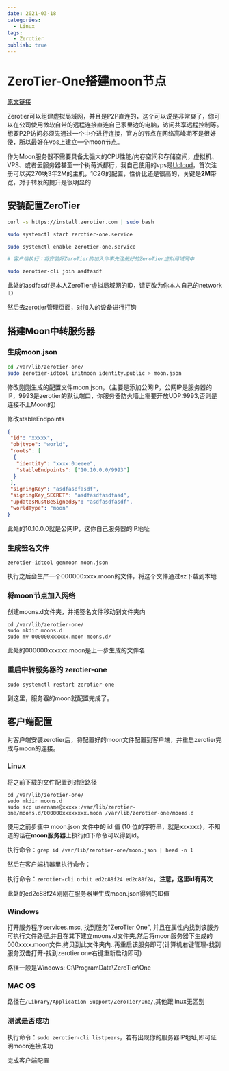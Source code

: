 ```yaml
---
date: 2021-03-18
categories:
  - Linux
tags:
  - Zerotier
publish: true
---
```

# ZeroTier-One搭建moon节点

[原文链接](https://zhuanlan.zhihu.com/p/123956151)

Zerotier可以组建虚拟局域网，并且是P2P直连的，这个可以说是非常爽了，你可以在公司使用微软自带的远程连接直连自己家里边的电脑，访问共享远程控制等。想要P2P访问必须先通过一个中介进行连接，官方的节点在网络高峰期不是很好使，所以最好在vps上建立一个moon节点。

作为Moon服务器不需要具备太强大的CPU性能/内存空间和存储空间，虚拟机、VPS、或者云服务器甚至一个树莓派都行，我自己使用的vps是[Ucloud](https://passport.ucloud.cn/?invitation_code=C1x5D7234C844EE)，首次注册可以买270块3年2M的主机，1C2G的配置，性价比还是很高的，关键是**2M**带宽，对于转发的提升是很明显的

## 安装配置ZeroTier

```sh
curl -s https://install.zerotier.com | sudo bash

sudo systemctl start zerotier-one.service

sudo systemctl enable zerotier-one.service

# 客户端执行：将安装好ZeroTier的加入你事先注册好的ZeroTier虚拟局域网中

sudo zerotier-cli join asdfasdf
```

此处的asdfasdf是本人ZeroTier虚拟局域网的ID，请更改为你本人自己的network ID

然后去zerotier管理页面，对加入的设备进行打钩

## 搭建Moon中转服务器

### 生成moon.json

```sh
cd /var/lib/zerotier-one/
sudo zerotier-idtool initmoon identity.public > moon.json
```

修改刚刚生成的配置文件moon.json，（主要是添加公网IP，公网IP是服务器的IP，9993是zerotier的默认端口，你服务器防火墙上需要开放UDP:9993,否则是连接不上Moon的）

修改stableEndpoints

```json
{
 "id": "xxxxx",
 "objtype": "world",
 "roots": [
  {
   "identity": "xxxx:0:eeee",
   "stableEndpoints": ["10.10.0.0/9993"]
  }
 ],
 "signingKey": "asdfasdfasdf",
 "signingKey_SECRET": "asdfasdfasdfasd",
 "updatesMustBeSignedBy": "asdfasdfasdf",
 "worldType": "moon"
}
```

此处的10.10.0.0就是公网IP，这你自己服务器的IP地址

### 生成签名文件

```shell
zerotier-idtool genmoon moon.json
```

执行之后会生产一个000000xxxx.moon的文件，将这个文件通过sz下载到本地

### 将moon节点加入网络

创建moons.d文件夹，并把签名文件移动到文件夹内

```shell
cd /var/lib/zerotier-one/
sudo mkdir moons.d
sudo mv 000000xxxxxx.moon moons.d/
```

此处的000000xxxxxx.moon是上一步生成的文件名

### 重启中转服务器的 zerotier-one

```shell
sudo systemctl restart zerotier-one
```

到这里，服务器的moon就配置完成了。

## 客户端配置

对客户端安装zerotier后，将配置好的moon文件配置到客户端，并重启zerotier完成与moon的连接。

### Linux

将之前下载的文件配置到对应路径

```shell
cd /var/lib/zerotier-one/
sudo mkdir moons.d
sudo scp username@xxxxx:/var/lib/zerotier-one/moons.d/000000xxxxxxxx.moon /var/lib/zerotier-one/moons.d
```

使用之前步骤中 moon.json 文件中的 id 值 (10 位的字符串，就是xxxxxx），不知道的话在**moon服务器**上执行如下命令可以得到id。

执行命令：```grep id /var/lib/zerotier-one/moon.json | head -n 1```

然后在客户端机器里执行命令：

执行命令：```zerotier-cli orbit ed2c88f24 ed2c88f24```，**注意，这里id有两次**

此处的ed2c88f24刚刚在服务器里生成moon.json得到的ID值

### Windows

打开服务程序services.msc, 找到服务"ZeroTier One", 并且在属性内找到该服务可执行文件路径,并且在其下建立moons.d文件夹,然后将moon服务器下生成的000xxxx.moon文件,拷贝到此文件夹内..再重启该服务即可(计算机右键管理-找到服务双击打开-找到zerotier one右键重新启动即可)

路径一般是Windows: C:\ProgramData\ZeroTier\One

### MAC OS

路径在```/Library/Application Support/ZeroTier/One/```,其他跟linux无区别

### 测试是否成功

执行命令：```sudo zerotier-cli listpeers```，若有出现你的服务器IP地址,即可证明moon连接成功

完成客户端配置
